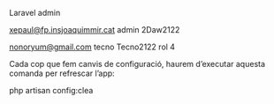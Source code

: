 Laravel admin

xepaul@fp.insjoaquimmir.cat
admin
2Daw2122



nonoryum@gmail.com
tecno
Tecno2122 
rol 4



Cada cop que fem canvis de configuració, haurem d’executar aquesta comanda per refrescar l’app:

php artisan config:clea
